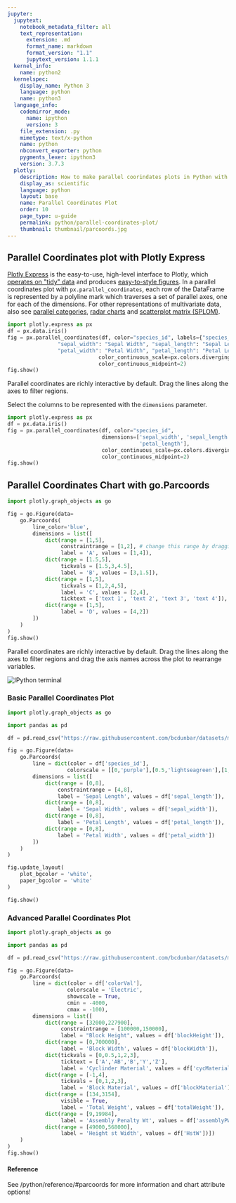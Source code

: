 ```yaml
---
jupyter:
  jupytext:
    notebook_metadata_filter: all
    text_representation:
      extension: .md
      format_name: markdown
      format_version: "1.1"
      jupytext_version: 1.1.1
  kernel_info:
    name: python2
  kernelspec:
    display_name: Python 3
    language: python
    name: python3
  language_info:
    codemirror_mode:
      name: ipython
      version: 3
    file_extension: .py
    mimetype: text/x-python
    name: python
    nbconvert_exporter: python
    pygments_lexer: ipython3
    version: 3.7.3
  plotly:
    description: How to make parallel coorindates plots in Python with Plotly.
    display_as: scientific
    language: python
    layout: base
    name: Parallel Coordinates Plot
    order: 10
    page_type: u-guide
    permalink: python/parallel-coordinates-plot/
    thumbnail: thumbnail/parcoords.jpg
---
```


## Parallel Coordinates plot with Plotly Express

[Plotly Express](/python/plotly-express/) is the easy-to-use, high-level interface to Plotly, which [operates on "tidy" data](/python/px-arguments/) and produces [easy-to-style figures](/python/styling-plotly-express/). In a parallel coordinates plot with `px.parallel_coordinates`, each row of the DataFrame is represented by a polyline mark which traverses a set of parallel axes, one for each of the dimensions. For other representations of multivariate data, also see [parallel categories](/python/parallel-categories-diagram/), [radar charts](/python/radar-chart/) and [scatterplot matrix (SPLOM)](/python/splom/).

```python
import plotly.express as px
df = px.data.iris()
fig = px.parallel_coordinates(df, color="species_id", labels={"species_id": "Species",
                "sepal_width": "Sepal Width", "sepal_length": "Sepal Length",
                "petal_width": "Petal Width", "petal_length": "Petal Length", },
                             color_continuous_scale=px.colors.diverging.Tealrose,
                             color_continuous_midpoint=2)
fig.show()
```

Parallel coordinates are richly interactive by default. Drag the lines along the axes to filter regions.

Select the columns to be represented with the `dimensions` parameter.

```python
import plotly.express as px
df = px.data.iris()
fig = px.parallel_coordinates(df, color="species_id",
                              dimensions=['sepal_width', 'sepal_length', 'petal_width',
                                          'petal_length'],
                              color_continuous_scale=px.colors.diverging.Tealrose,
                              color_continuous_midpoint=2)
fig.show()
```

## Parallel Coordinates Chart with go.Parcoords

```python inputHidden=false outputHidden=false
import plotly.graph_objects as go

fig = go.Figure(data=
    go.Parcoords(
        line_color='blue',
        dimensions = list([
            dict(range = [1,5],
                 constraintrange = [1,2], # change this range by dragging the pink line
                 label = 'A', values = [1,4]),
            dict(range = [1.5,5],
                 tickvals = [1.5,3,4.5],
                 label = 'B', values = [3,1.5]),
            dict(range = [1,5],
                 tickvals = [1,2,4,5],
                 label = 'C', values = [2,4],
                 ticktext = ['text 1', 'text 2', 'text 3', 'text 4']),
            dict(range = [1,5],
                 label = 'D', values = [4,2])
        ])
    )
)
fig.show()
```

Parallel coordinates are richly interactive by default. Drag the lines along the axes to filter regions and drag the axis names across the plot to rearrange variables.

![IPython terminal](https://s3-us-west-1.amazonaws.com/plotly-tutorials/plotly-documentation/images/python_parcoords_ex1.gif)

### Basic Parallel Coordinates Plot

```python inputHidden=false outputHidden=false
import plotly.graph_objects as go

import pandas as pd

df = pd.read_csv("https://raw.githubusercontent.com/bcdunbar/datasets/master/iris.csv")

fig = go.Figure(data=
    go.Parcoords(
        line = dict(color = df['species_id'],
                   colorscale = [[0,'purple'],[0.5,'lightseagreen'],[1,'gold']]),
        dimensions = list([
            dict(range = [0,8],
                constraintrange = [4,8],
                label = 'Sepal Length', values = df['sepal_length']),
            dict(range = [0,8],
                label = 'Sepal Width', values = df['sepal_width']),
            dict(range = [0,8],
                label = 'Petal Length', values = df['petal_length']),
            dict(range = [0,8],
                label = 'Petal Width', values = df['petal_width'])
        ])
    )
)

fig.update_layout(
    plot_bgcolor = 'white',
    paper_bgcolor = 'white'
)

fig.show()
```

### Advanced Parallel Coordinates Plot

```python inputHidden=false outputHidden=false
import plotly.graph_objects as go

import pandas as pd

df = pd.read_csv("https://raw.githubusercontent.com/bcdunbar/datasets/master/parcoords_data.csv")

fig = go.Figure(data=
    go.Parcoords(
        line = dict(color = df['colorVal'],
                   colorscale = 'Electric',
                   showscale = True,
                   cmin = -4000,
                   cmax = -100),
        dimensions = list([
            dict(range = [32000,227900],
                 constraintrange = [100000,150000],
                 label = "Block Height", values = df['blockHeight']),
            dict(range = [0,700000],
                 label = 'Block Width', values = df['blockWidth']),
            dict(tickvals = [0,0.5,1,2,3],
                 ticktext = ['A','AB','B','Y','Z'],
                 label = 'Cyclinder Material', values = df['cycMaterial']),
            dict(range = [-1,4],
                 tickvals = [0,1,2,3],
                 label = 'Block Material', values = df['blockMaterial']),
            dict(range = [134,3154],
                 visible = True,
                 label = 'Total Weight', values = df['totalWeight']),
            dict(range = [9,19984],
                 label = 'Assembly Penalty Wt', values = df['assemblyPW']),
            dict(range = [49000,568000],
                 label = 'Height st Width', values = df['HstW'])])
    )
)
fig.show()
```

#### Reference

See /python/reference/#parcoords for more information and chart attribute options!
